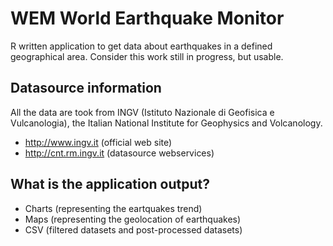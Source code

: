 # WEM World Earthquake Monitor
R written application to get data about earthquakes in a defined geographical area.
Consider this work still in progress, but usable.

## Datasource information
All the data are took from INGV (Istituto Nazionale di Geofisica e Vulcanologia), the Italian National Institute for Geophysics and Volcanology.
- http://www.ingv.it (official web site)
- http://cnt.rm.ingv.it (datasource webservices)

## What is the application output?
- Charts (representing the eartquakes trend)
- Maps (representing the geolocation of earthquakes)
- CSV (filtered datasets and post-processed datasets)

